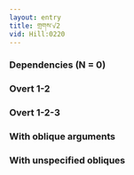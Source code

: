 ```yaml
---
layout: entry
title: གྲགས་√2
vid: Hill:0220
---
```

### Dependencies (N = 0)


### Overt 1-2


### Overt 1-2-3


### With oblique arguments


### With unspecified obliques

